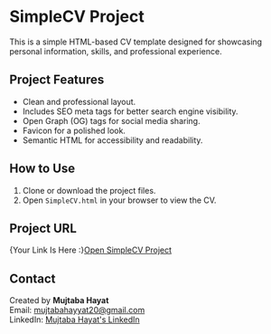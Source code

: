 # SimpleCV Project

This is a simple HTML-based CV template designed for showcasing personal information, skills, and professional experience.

## Project Features
- Clean and professional layout.
- Includes SEO meta tags for better search engine visibility.
- Open Graph (OG) tags for social media sharing.
- Favicon for a polished look.
- Semantic HTML for accessibility and readability.

## How to Use
1. Clone or download the project files.
2. Open `SimpleCV.html` in your browser to view the CV.

## Project URL
{Your Link Is Here :}[Open SimpleCV Project]([file:///E:/PROJECTS/SimpleCV.html](https://github.com/Mujtaba0012/SimpleCV/blob/main/SimpleCv))

## Contact
Created by **Mujtaba Hayat**  
Email: [mujtabahayyat20@gmail.com](mailto:mujtabahayyat20@gmail.com)  
LinkedIn: [Mujtaba Hayat's LinkedIn](https://www.linkedin.com/in/mujtaba-hayyat-a60a51258/)
